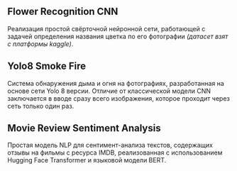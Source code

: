 ## Flower Recognition CNN

Реализация простой свёрточной нейронной сети, работающей с задачей определения названия цветка по его фотографии *(датасет взят с платформы kaggle)*.

## Yolo8 Smoke Fire

Система обнаружения дыма и огня на фотографиях, разработанная на основе сети Yolo 8 версии. Отличие от классической модели CNN заключается в вводе сразу всего изображения, которое проходит через сеть только один раз. 

## Movie Review Sentiment Analysis

Простая модель NLP для сентимент-анализа текстов, содержащих отзывы на фильмы с ресурса IMDB, реализованная с использованием Hugging Face Transformer и языковой модели BERT.
